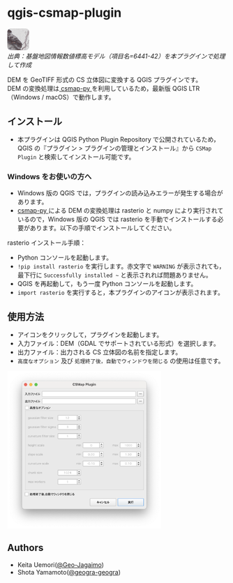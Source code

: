 # qgis-csmap-plugin

<img src='./imgs/icon.png' alt="CSMap Plugin Icon" width="10%"><br>
_出典：基盤地図情報数値標高モデル（項目名=6441-42）を本プラグインで処理して作成_

DEM を GeoTIFF 形式の CS 立体図に変換する QGIS プラグインです。<br>
DEM の変換処理は[ csmap-py ](https://github.com/MIERUNE/csmap-py)を利用しているため，最新版 QGIS LTR（Windows / macOS）で動作します。<br>

## インストール

- 本プラグインは QGIS Python Plugin Repository で公開されているため，QGIS の『プラグイン > プラグインの管理とインストール』から `CSMap Plugin` と検索してインストール可能です。

### Windows をお使いの方へ

- Windows 版の QGIS では，プラグインの読み込みエラーが発生する場合があります。<br>
- [csmap-py ](https://github.com/MIERUNE/csmap-py)による DEM の変換処理は rasterio と numpy により実行されているので，Windows 版の QGIS では rasterio を手動でインストールする必要があります。以下の手順でインストールしてください。<br>

rasterio インストール手順：

- Python コンソールを起動します。
- `!pip install rasterio` を実行します。赤文字で `WARNING` が表示されても，最下行に `Successfully installed ~` と表示されれば問題ありません。
- QGIS を再起動して，もう一度 Python コンソールを起動します。
- `import rasterio` を実行すると，本プラグインのアイコンが表示されます。

## 使用方法

- アイコンをクリックして，プラグインを起動します。
- 入力ファイル：DEM（GDAL でサポートされている形式）を選択します。
- 出力ファイル：出力される CS 立体図の名前を指定します。
- `高度なオプション` 及び `処理終了後，自動でウィンドウを閉じる` の使用は任意です。

<img src='./imgs/usage.png' alt="Usage Example of CSMap Plugin" width="70%">

## Authors

- Keita Uemori([@Geo-Jagaimo](https://github.com/Geo-Jagaimo))
- Shota Yamamoto([@geogra-geogra](https://github.com/geogra-geogra))

